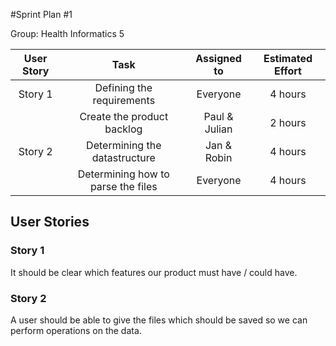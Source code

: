 #Sprint Plan #1

Group: Health Informatics 5

| User Story | Task 			       | Assigned to | Estimated Effort             |
|:----------:|:-----------------------:|:-----------:|:----------------------------:|
| Story 1    | Defining the requirements	 |Everyone    | 4 hours                      |
|			 | Create the product backlog | Paul & Julian | 2 hours                 |
| Story 2 	 | Determining the datastructure  | Jan & Robin   | 4 hours            |
|			 | Determining how to parse the files | Everyone | 4 hours      | 
 

## User Stories

### Story 1

It should be clear which features our product must have / could have. 

### Story 2

A user should be able to give the files which should be saved so we can perform operations on the data. 